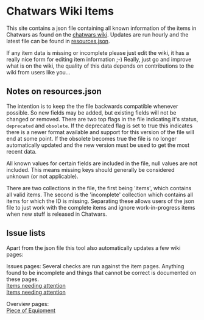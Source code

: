 # Chatwars Wiki Items
This site contains a json file containing all known information of the items in Chatwars as found on the [chatwars wiki](https://chatwars-wiki.de/). Updates are run hourly and the latest file can be found in [resources.json](https://raw.githubusercontent.com/AVee/cw_wiki_sync/master/data/resources.json).

If any item data is missing or incomplete please just edit the wiki, it has a really nice form for editing item information ;-) Really, just go and improve what is on the wiki, the quality of this data depends on contributions to the wiki from users like you...

## Notes on resources.json
The intention is to keep the the file backwards compatible whenever possible. So new fields may be added, but existing fields will not be changed or removed. There are two top flags in the file indicating it's status, `deprecated` and `obsolete`. If the deprecated flag is set to true this indicates there is a newer format available and support for this version of the file will end at some point. If the obsolete becomes true the file is no longer automatically updated and the new version must be used to get the most recent data.

All known values for certain fields are included in the file, null values are not included. This means missing keys should generally be considered unknown (or not applicable).

There are two collections in the file, the first being 'items', which contains all valid items. The second is the 'incomplete' collection which contains all items for which the ID is missing. Separating these allows users of the json file to just work with the complete items and ignore work-in-progress items when new stuff is released in Chatwars.

## Issue lists
Apart from the json file this tool also automatically updates a few wiki pages:  

Issues pages:
Several checks are run against the item pages. Anything found to be incomplete and things that cannot be correct is documented on these pages.  
[Items needing attention](https://chatwars-wiki.de/index.php?title=Items_needing_attention)  
[Items needing attention](https://chatwars-wiki.de/index.php?title=Items_needing_attention_(without_notes))  

Overview pages:  
[Piece of Equipment](https://chatwars-wiki.de/index.php?title=Piece_of_Equipment)  


